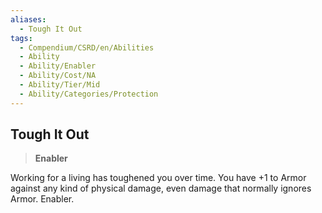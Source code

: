 ```yaml
---
aliases:
  - Tough It Out
tags:
  - Compendium/CSRD/en/Abilities
  - Ability
  - Ability/Enabler
  - Ability/Cost/NA
  - Ability/Tier/Mid
  - Ability/Categories/Protection
---
```

  
    
## Tough It Out    
>**Enabler**  
    
Working for a living has toughened you over time. You have +1 to Armor against any kind of physical damage, even damage that normally ignores Armor. Enabler.